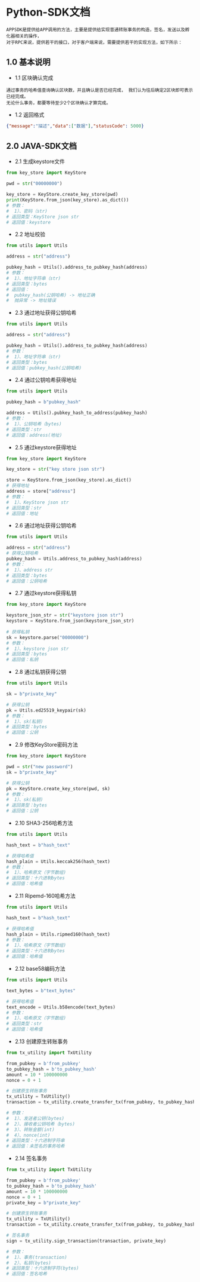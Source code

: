 # Python-SDK文档
```
APPSDK是提供给APP调用的方法，主要是提供给实现普通转账事务的构造，签名，发送以及孵化器相关的操作，
对于RPC来说，提供若干的接口，对于客户端来说，需要提供若干的实现方法，如下所示：
```

## 1.0 基本说明

* 1.1 区块确认完成
```
通过事务的哈希值查询确认区块数，并且确认是否已经完成， 我们认为往后确定2区块即可表示已经完成。 
无论什么事务，都要等待至少2个区块确认才算完成。
```

* 1.2 返回格式
```json
{"message":"描述","data":["数据"],"statusCode": 5000}
```

## 2.0 JAVA-SDK文档
* 2.1 生成keystore文件
```python
from key_store import KeyStore

pwd = str("00000000")

key_store = KeyStore.create_key_store(pwd)
print(KeyStore.from_json(key_store).as_dict())
# 参数：
#  1）、密码（str)
# 返回类型：KeyStore json str
# 返回值：keystore

```

* 2.2 地址校验
```python
from utils import Utils

address = str("address")

pubkey_hash = Utils().address_to_pubkey_hash(address)
# 参数：
#  1）、地址字符串（str)
# 返回类型：bytes
# 返回值：
#  pubkey_hash(公钥哈希) -> 地址正确
#  抛异常 -> 地址错误
```

* 2.3 通过地址获得公钥哈希
```python
from utils import Utils

address = str("address")

pubkey_hash = Utils().address_to_pubkey_hash(address)
# 参数：
#  1）、地址字符串（str)
# 返回类型：bytes
# 返回值：pubkey_hash(公钥哈希)
```

* 2.4 通过公钥哈希获得地址
```python
from utils import Utils

pubkey_hash = b"pubkey_hash"

address = Utils().pubkey_hash_to_address(pubkey_hash)
# 参数：
#  1）、公钥哈希（bytes)
# 返回类型：str
# 返回值：address(地址)
```

* 2.5 通过keystore获得地址
```python
from key_store import KeyStore

key_store = str("key store json str")

store = KeyStore.from_json(key_store).as_dict()
# 获得地址
address = store["address"]
# 参数：
#  1）、KeyStore json str
# 返回类型：str
# 返回值：地址
```

* 2.6 通过地址获得公钥哈希
```python
from utils import Utils

address = str("address")
# 获得公钥哈希
pubkey_hash = Utils.address_to_pubkey_hash(address)
# 参数：
#  1）、address str
# 返回类型：bytes
# 返回值：公钥哈希
```

* 2.7 通过keystore获得私钥
```python
from key_store import KeyStore

keystore_json_str = str("keystore json str")
keystore = KeyStore.from_json(keystore_json_str)
    
# 获得私钥
sk = keystore.parse("00000000")
# 参数：
#  1）、keystore json str
# 返回类型：bytes
# 返回值：私钥
```

* 2.8 通过私钥获得公钥
```python
from utils import Utils

sk = b"private_key"

# 获得公钥
pk = Utils.ed25519_keypair(sk)
# 参数：
#  1）、sk(私钥)
# 返回类型：bytes
# 返回值：公钥
```

* 2.9 修改KeyStore密码方法
```python
from key_store import KeyStore

pwd = str("new password")
sk = b"private_key"

# 获得公钥
pk = KeyStore.create_key_store(pwd, sk)
# 参数：
#  1）、sk(私钥)
# 返回类型：bytes
# 返回值：公钥
```

* 2.10 SHA3-256哈希方法
```python
from utils import Utils

hash_text = b"hash_text"

# 获得哈希值
hash_plain = Utils.keccak256(hash_text)
# 参数：
#  1）、哈希原文（字节数组)
# 返回类型：十六进制bytes
# 返回值：哈希值
```

* 2.11 Ripemd-160哈希方法
```python
from utils import Utils

hash_text = b"hash_text"

# 获得哈希值
hash_plain = Utils.ripmed160(hash_text)
# 参数：
#  1）、哈希原文（字节数组)
# 返回类型：十六进制bytes
# 返回值：哈希值
```

* 2.12 base58编码方法
```python
from utils import Utils

text_bytes = b"text_bytes"

# 获得哈希值
text_encode = Utils.b58encode(text_bytes)
# 参数：
#  1）、哈希原文（字节数组)
# 返回类型：str
# 返回值：哈希值
```

* 2.13 创建原生转账事务
```python
from tx_utility import TxUtility

from_pubkey = b'from_pubkey'
to_pubkey_hash = b'to_pubkey_hash'
amount = 10 * 100000000
nonce = 0 + 1

# 创建原生转账事务
tx_utility = TxUtility()
transaction = tx_utility.create_transfer_tx(from_pubkey, to_pubkey_hash, amount, nonce)

# 参数：
#  1）、发送者公钥(bytes)
#  2）、接收者公钥哈希（bytes)
#  3）、转账金额(int)
#  4）、nonce(int)
# 返回类型：十六进制字符串
# 返回值：未签名的事务哈希
```

* 2.14 签名事务
```python
from tx_utility import TxUtility

from_pubkey = b'from_pubkey'
to_pubkey_hash = b'to_pubkey_hash'
amount = 10 * 100000000
nonce = 0 + 1
private_key = b"private_key"

# 创建原生转账事务
tx_utility = TxUtility()
transaction = tx_utility.create_transfer_tx(from_pubkey, to_pubkey_hash, amount, nonce)

# 签名事务
sign = tx_utility.sign_transaction(transaction, private_key)

# 参数：
#  1）、事务(transaction)
#  2）、私钥(bytes)
# 返回类型：十六进制字符(bytes)
# 返回值：签名哈希
```